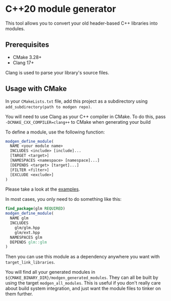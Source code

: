 # C++20 module generator

This tool allows you to convert your old header-based C++ libraries into modules.

## Prerequisites

 - CMake 3.28+
 - Clang 17+

Clang is used to parse your library's source files.

## Usage with CMake

In your `CMakeLists.txt` file, add this project as a subdirectory
using `add_subdirectory(path to modgen repo)`.

You will need to use Clang as your C++ compiler in CMake.
To do this, pass `-DCMAKE_CXX_COMPILER=clang++` to CMake when generating your build

To define a module, use the following function:

```cmake
modgen_define_module(
  NAME <your module name>
  INCLUDES <include> [include]...
  [TARGET <target>]
  [NAMESPACES <namespace> [namespace]...]
  [DEPENDS <target> [target]...]
  [FILTER <filter>]
  [EXCLUDE <exclude>]
)
```

Please take a look at the [examples](https://github.com/tsarn/modgen/blob/main/demo/CMakeLists.txt).

In most cases, you only need to do something like this:

```cmake
find_package(glm REQUIRED)
modgen_define_module(
  NAME glm
  INCLUDES
    glm/glm.hpp
    glm/ext.hpp
  NAMESPACES glm
  DEPENDS glm::glm
)
```

Then you can use this module as a dependency anywhere you want with `target_link_libraries`.

You will find all your generated modules in `${CMAKE_BINARY_DIR}/modgen_generated_modules`.
They can all be built by using the target `modgen_all_modules`.
This is useful if you don't really care about build system integration, and just want the module
files to tinker on them further.
